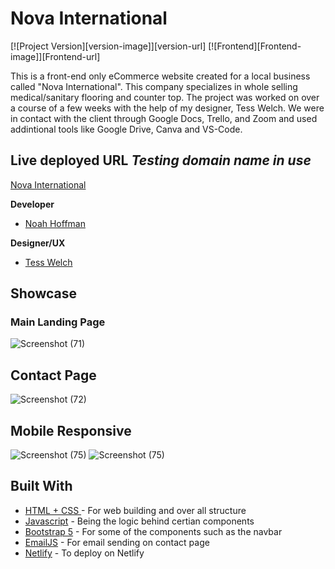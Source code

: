 # Nova International

[![Project Version][version-image]][version-url]
[![Frontend][Frontend-image]][Frontend-url]

This is a front-end only eCommerce website created for a local business called "Nova International". This company specializes in whole selling medical/sanitary flooring and counter top. The project was worked on over a course of a few weeks with the help of my designer, Tess Welch. We were in contact with the client through Google Docs, Trello, and Zoom and used addintional tools like Google Drive, Canva and VS-Code. 

## Live deployed URL *Testing domain name in use*
[Nova International](https://moonlit-tulumba-ecf939.netlify.app)

**Developer** 
* [Noah Hoffman](https://www.linkedin.com/in/noah-hoffman-9975a7121/)

**Designer/UX**
* [Tess Welch](https://www.linkedin.com/in/tess-welch-a61814122/) 

## Showcase

### Main Landing Page
![Screenshot (71)](https://user-images.githubusercontent.com/60634270/224875667-7a33e2ca-4dcb-4aa5-a20a-65c7a6f193c9.png)

## Contact Page
![Screenshot (72)](https://user-images.githubusercontent.com/60634270/224875676-0ce08d0b-d1a3-4b00-a007-0e18e55199ad.png)

## Mobile Responsive
![Screenshot (75)](https://user-images.githubusercontent.com/60634270/224875489-1ab8ca94-9da0-42b7-9114-a7f3b3a1f30d.png)
![Screenshot (75)](https://user-images.githubusercontent.com/60634270/224875715-78f07b6a-8f9c-46bd-8ac3-5d5dc9b997ba.png)

## Built With

* [HTML + CSS ](https://www.w3schools.com/html/) - For web building and over all structure
* [Javascript](https://www.javascript.com/) - Being the logic behind certian components
* [Bootstrap 5](https://getbootstrap.com/docs/5.0/getting-started/introduction/) - For some of the components such as the navbar
* [EmailJS](https://sass-lang.com/) - For email sending on contact page
* [Netlify](https://www.netlify.com/?utm_source=google&utm_medium=paid_search&utm_campaign=12755510784&adgroup=118788138897&utm_term=netlify&utm_content=kwd-371509120223&creative=514583565825&device=c&matchtype=e&location=9028776&gclid=CjwKCAjws--ZBhAXEiwAv-RNL6XfigYndRl4TKQVJSai3OwBRYdwr3gyuMDqftDeFlbvhg81z3a3cxoCnnQQAvD_BwE) - To deploy on Netlify
